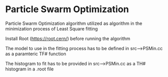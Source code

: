 # Particle Swarm Optimization 
Particle Swarm Optimization algorithm utilized as algorithm in the minimization process of Least Square fitting

Install Root (https://root.cern/) before running the algorithm

The model to use in the fitting process has to be defined in src-->PSMin.cc as a paramteric TF# function

The histogram to fit has to be provided in src-->PSMin.cc as a TH# histogram in a .root file
